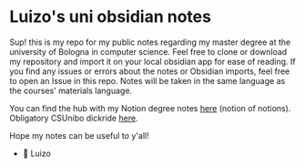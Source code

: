 # Luizo's uni obsidian notes
Sup!
this is my repo for my public notes regarding my master degree at the university of Bologna in computer science.
Feel free to clone or download my repository and import it on your local obsidian app for ease of reading.
If you find any issues or errors about the notes or Obsidian imports, feel free to open an Issue in this repo.
Notes will be taken in the same language as the courses' materials language.

You can find the hub with my Notion degree notes [here](https://luizo.notion.site/Notion-dei-Notion-20c37e0ee4904a9c898680378f1a50b0?pvs=4) (notion of notions).
Obligatory CSUnibo dickride [here](https://csunibo.students.cs.unibo.it/).

Hope my notes can be useful to y'all!
- 🐰 Luizo